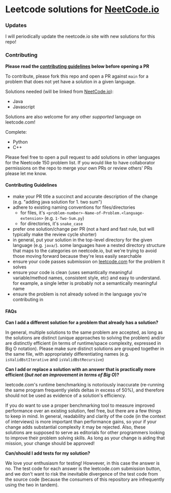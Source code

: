 # Leetcode solutions for [NeetCode.io](https://neetcode.io)

### Updates

I will periodically update the neetcode.io site with new solutions for this repo!

### Contributing

**Please read the [contributing guidelines](#contributing-guidelines) below before opening a PR**

To contribute, please fork this repo and open a PR against `main` for a problem that does not yet have a solution in a given language.

Solutions needed (will be linked from [NeetCode.io](https://neetcode.io)):
* Java
* Javascript

Solutions are also welcome for any other *supported* language on leetcode.com!

Complete:
* Python
* C++

Please feel free to open a pull request to add solutions in other languages for the Neetcode 150 problem list. If you would like to have collaborator permissions on the repo to merge your own PRs or review others' PRs please let me know. 

#### Contributing Guidelines
- make your PR title a succinct and accurate description of the change (e.g. "adding java solution for 1. two sum")
- adhere to existing naming conventions for files/directories
  - for files, it's `<problem-number>-Name-of-Problem.<language-extension>` (e.g. `1-Two-Sum.py`)
  - for directories, it's `snake_case`
- prefer one solution/change per PR (not a hard and fast rule, but will typically make the review cycle shorter)
- in general, put your solution in the top-level directory for the given language (e.g. `java/`). some languages have a nested directory structure that maps to the categories on neetcode.io, but we're trying to avoid those moving forward because they're less easily searchable
- ensure your code passes submission on [leetcode.com](https://leetcode.com) for the problem it solves
- ensure your code is clean (uses semantically meaningful variable/method names, consistent style, etc) and easy to understand. for example, a single letter is probably not a semantically meaningful name
- ensure the problem is not already solved in the language you're contributing in

#### FAQs
**Can I add a different solution for a problem that already has a solution?**

In general, multiple solutions to the same problem are accepted, as long as the solutions are distinct (unique approaches to solving the problem) and/or 
are distinctly efficient (in terms of runtime/space complexity, expressed in Big O notation). Please make sure distinct solutions are grouped together in the same file, with appropriately differentiating names (e.g. `isValidBstIterative` and `isValidBstRecursive`)

**Can I add or replace a solution with an answer that is practically more efficient (*but not an improvement in terms of Big O*)?**

leetcode.com's runtime benchmarking is notoriously inaccurate (re-running the same program frequently yields deltas in excess of 50%), and therefore should not be used as evidence of a solution's efficiency.

If you do want to use a proper benchmarking tool to measure improved performance over an existing solution, feel free, but there are a few things to keep in mind. In general, readability and clarity of the code (in the context of interviews) is more important than performance gains, so your if your change adds substantial complexity it may be rejected. Also, these solutions are supposed to serve as editorials for other programmers looking to improve their problem solving skills. As long as your change is aiding that mission, your change should be approved!

**Can/should I add tests for my solution?**

We love your enthusiasm for testing! Howvever, in this case the answer is no. The test code for each answer is the leetcode.com submission button, and we don't want to risk the inevitable divergence of the test code from the source code (because the consumers of this repository are infrequently using the two in tandem). 
